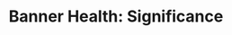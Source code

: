 ---
collection_archive: false
collection_awards: []
collection_category:
  - Studio
  - Advertising
  - Workplace
  - Conceptual
  - Portraits
  - Color
collection_content: 
collection_cover: https://d1sf55qlb7p6hz.cloudfront.net/banner_header-cover-1.jpg
collection_cover_mobile: https://d1sf55qlb7p6hz.cloudfront.net/verticalcovers-48.jpg
collection_description: >-
  These works celebrate Banner Health's recent hi-profile hires. The concept was
  to use a medical diagram to help tell each subject’s story and accomplishments
  while overlaid on a conceptual “banner-blue” doctor’s office. Commissioned by
  Mullen Lowe NY & Boston.
collection_description_alignment: center
collection_exhibition: []
collection_filter: Commissioned + Stock
collection_hidden: false
collection_meta: Mullen Lowe Agency NY & Boston
collection_press: []
collection_preview:
  - https://d1sf55qlb7p6hz.cloudfront.net/banner-mullen_horizontalcover-1.jpg
  - https://d1sf55qlb7p6hz.cloudfront.net/banner-mullen_horizontalcover-2.jpg
  - https://d1sf55qlb7p6hz.cloudfront.net/banner-mullen_horizontalcover-3.jpg
  - https://d1sf55qlb7p6hz.cloudfront.net/banner-mullen_horizontalcover-4.jpg
cover_image: 
date: 
hide_footer: true 
logo: 
navigation_theme: white
px_extra: true
slug: Banner-Mullen
theme_color: "#FFB5BD"
theme_color_all_works: 9FF4B8"
title: 'Banner Health: Significance'
collection_blocks:
  - _bookshop_name: collections/media-row-start
    row_alignment: between
  - _bookshop_name: collections/media-element 
    color: "#B1BEDD"
    image:  https://d1sf55qlb7p6hz.cloudfront.net/banner-mullen-1.jpg
    margin_left: 30
    margin_right: 0
    margin_y: 100
    width: 60
  - _bookshop_name: collections/media-row
    row_alignment: between
  - _bookshop_name: collections/media-element 
    color: "#FBF0DD"
    image:  https://d1sf55qlb7p6hz.cloudfront.net/banner-mullen-2.jpg
    margin_left: 20
    margin_y: 100
    width: 33
  - _bookshop_name: collections/media-element 
    color: "#2D4496"
    image:  https://d1sf55qlb7p6hz.cloudfront.net/banner-mullen-3.jpg
    margin_right: 0
    margin_y: 400
    width: 45
  - _bookshop_name: collections/media-row
    row_alignment: between
  - _bookshop_name: collections/media-element 
    color: "#C3DAF1"
    image:  https://d1sf55qlb7p6hz.cloudfront.net/banner-mullen-4.jpg
    margin_left: 35
    margin_y: 100
    width: 40
  - _bookshop_name: collections/media-row
    row_alignment: between
  - _bookshop_name: collections/media-element 
    color: "#FBECE4"
    image:  https://d1sf55qlb7p6hz.cloudfront.net/banner-mullen-5.jpg
    margin_left: 0
    margin_right: 0
    margin_y: 100
    width: 55
  - _bookshop_name: collections/media-element 
    color: "#CCE9F4"
    image:  https://d1sf55qlb7p6hz.cloudfront.net/banner-mullen-6.jpg
    margin_right: 5
    margin_y: 700
    width: 33
  - _bookshop_name: collections/media-row
    row_alignment: between
  - _bookshop_name: collections/media-element
    align_y: start
    color: "#142C73"
    image:  https://d1sf55qlb7p6hz.cloudfront.net/banner-mullen-7.jpg
    margin_left: 45
    margin_right: 0
    margin_y: 100
    width: 30
  - _bookshop_name: collections/media-row
    row_alignment: between
  - _bookshop_name: collections/media-element
    align_y: start
    color: "#CFE0F2"
    image:  https://d1sf55qlb7p6hz.cloudfront.net/banner-mullen-8.jpg
    margin_left: 5
    margin_right: 0
    margin_y: 100
    width: 90
  - _bookshop_name: collections/media-row-end
---